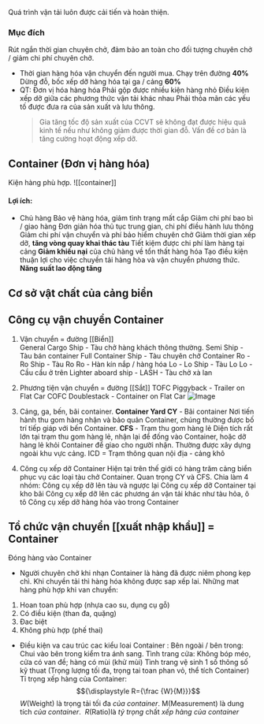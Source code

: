 Quá trình vận tải luôn được cải tiến và hoàn thiện.
### Mục đích
Rút ngắn thời gian chuyên chở, đảm bảo an toàn cho đối tượng chuyên chở / giảm chi phí chuyên chở.
- Thời gian hàng hóa vận chuyển đến người mua.
  Chạy trên đường **40%**
  Dừng đỗ, bốc xếp dỡ hàng hóa tại ga / cảng **60%**
- QT:
  Đơn vị hóa hàng hóa
  Phải gộp được nhiều kiện hàng nhỏ
  Điều kiện xếp dỡ giữa các phương thức vận tải khác nhau
  Phải thỏa mãn các yếu tố được đưa ra của sản xuất và lưu thông.
  > Gia tăng tốc độ sản xuất của CCVT sẽ không đạt được hiệu quả kinh tế nếu như không giảm được thời gian đỗ.
  > Vấn đề cơ bản là tăng cường hoạt động xếp dỡ.
## Container (Đơn vị hàng hóa)
Kiện hàng phù hợp.
![[container]]
#### Lợi ích: 
- Chủ hàng 
	Bảo vệ hàng hóa, giảm tình trạng mất cắp
	Giảm chi phí bao bì / giao hàng 
	Đơn giản hóa thủ tục trung gian, chi phí điều hành lưu thông
	Giảm chi phí vận chuyển và phí bảo hiểm chuyên chở
	Giảm thời gian xếp dỡ, **tăng vòng quay khai thác tàu**
	Tiết kiệm được chi phí làm hàng tại cảng
	**Giảm khiếu nại** của chủ hàng về tổn thất hàng hóa
	Tạo điều kiện thuận lợi cho việc chuyền tải hàng hòa và vận chuyển phương thức.
	**Năng suất lao động tăng**
## Cơ sở vật chất của cảng biển 

## Công cụ vận chuyển Container 
1. Vận chuyển = đường [[Biển]]  
   General Cargo Ship - Tàu chở hàng khách thông thường.
   Semi Ship - Tàu bán container
   Full Container Ship - Tàu chuyên chở Container 
	Ro - Ro Ship - Tàu Ro Ro - Hàn kín nắp / hàng hóa
	Lo - Lo Ship - Tàu Lo Lo - Cầu cẩu ở trên
	Lighter aboard ship - LASH - Tàu chở xà lan
2. Phương tiện vận chuyển = đường [[Sắt]] 
   TOFC Piggyback - Trailer on Flat Car
   COFC Doublestack - Container on Flat Car
![Image](https://i0.wp.com/transportgeography.org/wp-content/uploads/tofc_cofc_train.png?resize=1024%2C632&ssl=1)

3. Cảng, ga, bến, bãi container.
   **Container Yard CY** - Bãi container 
   Nơi tiến hành thu gom hàng nhận và bảo quản Container, chúng thường được bố trí tiếp giáp với bến Container.
   **CFS** - Trạm thu gom hàng lẻ
	Diện tích rất lớn tại trạm thu gom hàng lẻ, nhận lại để đống vào Container, hoặc dỡ hàng lẻ khỏi Container để giao cho người nhận.
	Thường được xây dựng ngoài khu vực cảng.
   ICD = Trạm thông quan nội địa - cảng khô
4. Công cụ xếp dỡ Container 
 Hiện tại trên thế giới có hàng trăm cảng biển phục vụ các loại tàu chở Container. Quan trọng CY và CFS. Chia làm 4 nhóm:
 Công cụ xếp dỡ lên tàu và ngược lại
 Công cụ xếp dỡ Container tại kho bãi
 Công cụ xếp dỡ lên các phương án vận tải khác như tàu hỏa, ô tô
 Công cụ xếp dỡ hàng hóa vào trong Container 
## Tổ chức vận chuyển [[xuất nhập khẩu]] = Container 
Đóng hàng vào Container
- Người chuyên chở khi nhạn Container là hàng đã được niêm phong kẹp chì.
Khi chuyền tải thì hàng hóa không được sap xếp lai.
Những mat hàng phù hợp khi van chuyển:
1. Hoan toan phù hợp (nhựa cao su, dụng cụ gỗ)
2. Có điều kiện (than đa, quặng)
3. Đac biệt
4. Không phù hợp (phế thai)
- Điều kiện va cau trúc cac kiểu loai Container :
Bên ngoài / bên trong: Chui vào bên trong kiểm tra ánh sang.
Tình trang cửa: Không bóp méo, cửa có van đề; hàng có mùi (khử mùi)
Tình trang vệ sinh
1 số thông số kỹ thuat (Trọng lượng tối đa, trọng tai toan phan vỏ, thể tích Container)
Tỉ trọng xếp hàng của Container: 
$${\displaystyle R={\frac {W}{M}}}$$
_W_(Weight) là trọng tải tối đa _của container_. 
M(Measurement) là dung tích _của container_. 
_R_(Ratio)là _tỷ trọng_ chất _xếp hàng của container_
